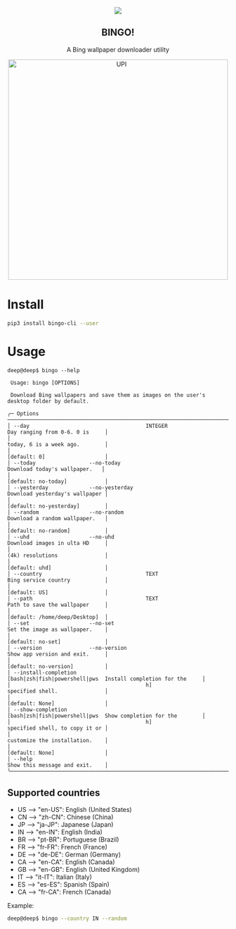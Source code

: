 <p align=center>
<img src="https://user-images.githubusercontent.com/27947066/262326988-3ba4cf4f-0552-493b-95b7-fd75b86ccfb6.png" align=center>
<h2 align=center> BINGO! </h2>
<p align=center> A Bing wallpaper downloader utility </p>

 <p align=center>
<img width="500px" alt="UPI" src="https://user-images.githubusercontent.com/27947066/235618869-8c9d9bce-096d-469e-8f61-c29cc01eacc3.png">
</p>

</p>

# Install
```bash
pip3 install bingo-cli --user
```

# Usage

```
deep@deep$ bingo --help

 Usage: bingo [OPTIONS]

 Download Bing wallpapers and save them as images on the user's desktop folder by default.

╭─ Options ───────────────────────────────────────────────────────────────────────────────────────────────╮
│ --day                                     INTEGER                        Day ranging from 0-6. 0 is     │
│                                                                          today, 6 is a week ago.        │
│                                                                          [default: 0]                   │
│ --today                 --no-today                                       Download today's wallpaper.   │
│                                                                          [default: no-today]            │
│ --yesterday             --no-yesterday                                   Download yesterday's wallpaper │
│                                                                          [default: no-yesterday]        │
│ --random                --no-random                                      Download a random wallpaper.   │
│                                                                          [default: no-random]           │
│ --uhd                   --no-uhd                                         Download images in ulta HD     │
│                                                                          (4k) resolutions               │
│                                                                          [default: uhd]                 │
│ --country                                 TEXT                           Bing service country           │
│                                                                          [default: US]                  │
│ --path                                    TEXT                           Path to save the wallpaper     │
│                                                                          [default: /home/deep/Desktop]  │
│ --set                   --no-set                                         Set the image as wallpaper.    │
│                                                                          [default: no-set]              │
│ --version               --no-version                                     Show app version and exit.     │
│                                                                          [default: no-version]          │
│ --install-completion                      [bash|zsh|fish|powershell|pws  Install completion for the     │
│                                           h]                             specified shell.               │
│                                                                          [default: None]                │
│ --show-completion                         [bash|zsh|fish|powershell|pws  Show completion for the        │
│                                           h]                             specified shell, to copy it or │
│                                                                          customize the installation.    │
│                                                                          [default: None]                │
│ --help                                                                   Show this message and exit.    │
╰─────────────────────────────────────────────────────────────────────────────────────────────────────────╯
```

## Supported countries

- US --> "en-US": English (United States)
- CN --> "zh-CN": Chinese (China)
- JP --> "ja-JP": Japanese (Japan)
- IN --> "en-IN": English (India)
- BR --> "pt-BR": Portuguese (Brazil)
- FR --> "fr-FR": French (France)
- DE --> "de-DE": German (Germany)
- CA --> "en-CA": English (Canada)
- GB --> "en-GB": English (United Kingdom)
- IT --> "it-IT": Italian (Italy)
- ES --> "es-ES": Spanish (Spain)
- CA --> "fr-CA": French (Canada)

Example:

```bash
deep@deep$ bingo --country IN --random
```
